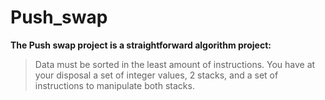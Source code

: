 # Push_swap

**The Push swap project is a straightforward algorithm project:**
> Data must be sorted in the least amount of instructions.
You have at your disposal a set of integer values, 2 stacks, and a set of instructions to manipulate both stacks.
